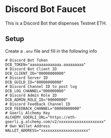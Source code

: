 # Discord Bot Faucet

This is a Discord Bot that dispenses Testnet ETH.

## Setup

Create a `.env` file and fill in the following info

```
# Discord Bot Token
DCB_TOKEN="aaaaaaaaaaaaaa.aaaaaaaaa"
# Discord Bot Client ID
DCB_CLIENT_ID="00000000000"
# Discord Server ID
DCB_GUILD_ID="00000000000"
# Discord Channel ID to post log
DCB_LOG_CHANNEL="000000000"
# Discord Admin Role ID
DCB_ADMIN_ROLE_ID="00000000"
# Discord Feedback Channel ID
DCB_FEEDBACK_CHANNEL="00000000000"
# Goerli Alchemy Key
ALCHEMY_GOERLI_URL="https://eth-goerli.g.alchemy.com/v2/xxxxxxxxxxxxxxxxxxxx"
# Own Wallet Address
WALLET_ADDRESS="xxxxxxxxxxxxxxxxxxxxx"
```
